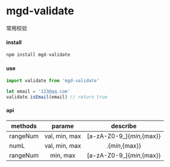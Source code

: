 # mgd-validate
常用校验

#### install 
```javascript
npm install mgd-validate
```

#### use
```javascript
import validate from 'mgd-validate'

let email = '123@qq.com'
validate.isEmail(email) // return true
```

#### api
methods|parame|describe 
---|:--:|:--:
rangeNum|val, min, max|[a-zA-Z0-9_]{${min},${max}}
numL|val, min, max|.{${min},${max}}
rangeNum|min, max|[a-zA-Z0-9_]{${min},${max}}

